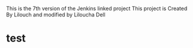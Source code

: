 This is the 7th version of the Jenkins linked project
This project is Created By Lilouch and modified by Liloucha Dell
# test
